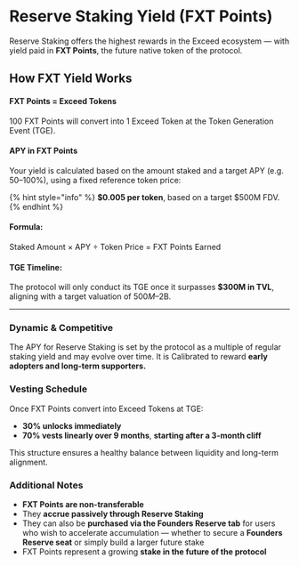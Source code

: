 # Reserve Staking Yield (FXT Points)

Reserve Staking offers the highest rewards in the Exceed ecosystem — with yield paid in **FXT Points**, the future native token of the protocol.

## How FXT Yield Works

#### FXT Points = Exceed Tokens

100 FXT Points will convert into 1 Exceed Token at the Token Generation Event (TGE).

#### APY in FXT Points

Your yield is calculated based on the amount staked and a target APY (e.g. 50–100%), using a fixed reference token price:

{% hint style="info" %}
**$0.005 per token**, based on a target $500M FDV.
{% endhint %}

#### Formula:

Staked Amount × APY ÷ Token Price = FXT Points Earned

#### TGE Timeline:

The protocol will only conduct its TGE once it surpasses **$300M in TVL**, aligning with a target valuation of $500M–$2B.

***

### Dynamic & Competitive

The APY for Reserve Staking is set by the protocol as a multiple of regular staking yield and may evolve over time. It is Calibrated to reward **early adopters and long-term supporters.**

### Vesting Schedule

Once FXT Points convert into Exceed Tokens at TGE:

* **30% unlocks immediately**
* **70% vests linearly over 9 months**, **starting after a 3-month cliff**

This structure ensures a healthy balance between liquidity and long-term alignment.

### Additional Notes

* **FXT Points are non-transferable**
* They **accrue passively through Reserve Staking**
* They can also be **purchased via the Founders Reserve tab** for users who wish to accelerate accumulation — whether to secure a **Founders Reserve seat** or simply build a larger future stake
* FXT Points represent a growing **stake in the future of the protocol**
